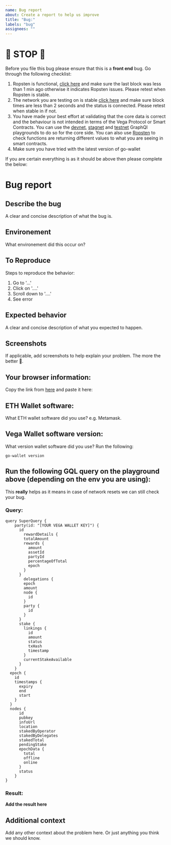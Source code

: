 ```yaml
---
name: Bug report
about: Create a report to help us improve
title: "Bug:"
labels: "bug"
assignees: ""
---
```


# 🛑 STOP 🛑

Before you file this bug please ensure that this is a **front end** bug. Go through the following checklist:

1. Ropsten is functional, [click here](https://ropsten.etherscan.io/) and make sure the last block was less than 1 min ago otherwise it indicates Ropsten issues. Please retest when Ropsten is stable.
2. The network you are testing on is stable [click here](https://stats.vega.trading/) and make sure block times are less than 2 seconds and the status is connected. Please retest when stable in if not.
3. You have made your best effort at validating that the core data is correct and the behaviour is not intended in terms of the Vega Protocol or Smart Contracts. You can use the [devnet](https://n04.d.vega.xyz/playground), [stagnet](https://n03.s.vega.xyz/playground) and [testnet](https://n06.testnet.vega.xyz/playground) GraphQl playgrounds to do so for the core side. You can also use [Ropsten](https://ropsten.etherscan.io/) to check functions are returning different values to what you are seeing in smart contracts.
4. Make sure you have tried with the latest version of go-wallet

If you are certain everything is as it should be above then please complete the below:

# Bug report

## Describe the bug

A clear and concise description of what the bug is.

## Environement

What environement did this occur on?

## To Reproduce

Steps to reproduce the behavior:

1. Go to '...'
2. Click on '....'
3. Scroll down to '....'
4. See error

## Expected behavior

A clear and concise description of what you expected to happen.

## Screenshots

If applicable, add screenshots to help explain your problem. The more the better 🙏.

## Your browser information:

Copy the link from [here](https://www.whatsmybrowser.org/) and paste it here:

## ETH Wallet software:

What ETH wallet software did you use? e.g. Metamask.

## Vega Wallet software version:

What version wallet software did you use? Run the following:

```
go-wallet version
```

## Run the following GQL query on the playground above (depending on the env you are using):

This **really** helps as it means in case of network resets we can still check your bug.

### Query:

```
query SuperQuery {
    party(id: "[YOUR VEGA WALLET KEY]") {
      id
    	rewardDetails {
        totalAmount
        rewards {
          amount
          assetId
          partyId
          percentageOfTotal
          epoch
        }
      }
    	delegations {
        epoch
        amount
        node {
          id
        }
        party {
          id
        }
      }
      stake {
        linkings {
          id
          amount
          status
          txHash
          timestamp
        }
        currentStakeAvailable
      }
    }
  epoch {
    id
    timestamps {
      expiry
      end
      start
    }
  }
  nodes {
      id
      pubkey
      infoUrl
      location
      stakedByOperator
      stakedByDelegates
      stakedTotal
      pendingStake
      epochData {
        total
        offline
        online
      }
      status
    }
}
```

### Result:

**Add the result here**

## Additional context

Add any other context about the problem here. Or just anything you think we should know.
